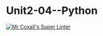 # Unit2-04--Python
[![Mr Coxall's Super Linter](https://github.com/ICS3U-C-Programming-Enoch-O/Unit2-04--Python/workflows/Mr%20Coxall's%20Super%20Linter/badge.svg)](https://github.com/ICS3U-C-Programming-Enoch-O/Unit2-04--Python/actions/)
